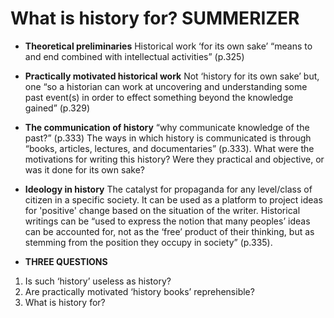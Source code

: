 # What is history for? SUMMERIZER 
-	**Theoretical preliminaries** Historical work ‘for its own sake’ “means to and end combined with intellectual activities” (p.325) 

-	**Practically motivated historical work** Not ‘history for its own sake’ but, one “so a historian can work at uncovering and understanding some past event(s) in order to effect something beyond the knowledge gained” (p.329)

-	**The communication of history** “why communicate knowledge of the past?” (p.333)
The ways in which history is communicated is through “books, articles, lectures, and documentaries” (p.333). What were the motivations for writing this history? Were they practical and objective, or was it done for its own sake? 

-	**Ideology in history** The catalyst for propaganda for any level/class of citizen in a specific society. It can be used as a platform to project ideas for 'positive' change based on the situation of the writer. Historical writings can be “used to express the notion that many peoples’ ideas can be accounted for, not as the ‘free’ product of their thinking, but as stemming from the position they occupy in society” (p.335). 

-	**THREE QUESTIONS** 

1.	Is such ‘history’ useless as history? 
2.	Are practically motivated ‘history books’ reprehensible? 
3.	What is history for? 

